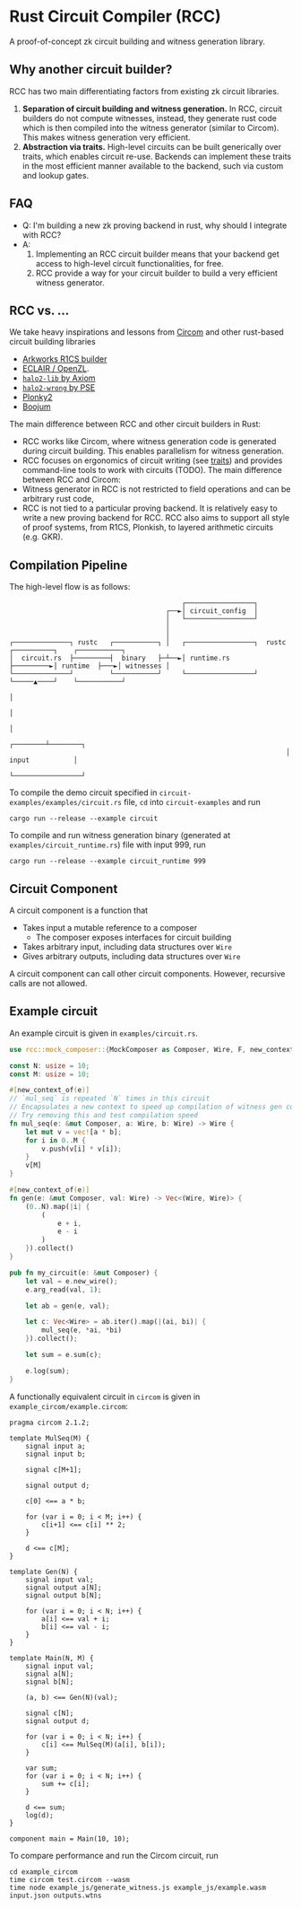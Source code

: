 # Rust Circuit Compiler (RCC)

A proof-of-concept zk circuit building and witness generation library.

## Why another circuit builder?

RCC has two main differentiating factors from existing zk circuit libraries.

1. **Separation of circuit building and witness generation.** In RCC, circuit
   builders do not compute witnesses, instead, they generate
   rust code which is then compiled into the witness generator (similar to
   Circom). This makes witness generation very efficient.
2. **Abstraction via traits.** High-level circuits can be built generically
   over traits, which enables circuit re-use. Backends can implement these
   traits in the most efficient manner available to the backend, such via
   custom and lookup gates.

## FAQ

- Q: I'm building a new zk proving backend in rust, why should I integrate with
RCC?
- A:
    1. Implementing an RCC circuit builder means that your backend get access
       to high-level circuit functionalities, for free.
    2. RCC provide a way for your circuit builder to build a very efficient
       witness generator.

## RCC vs. ...

We take heavy inspirations and lessons from [Circom](https://docs.circom.io/) and
other rust-based circuit building libraries
* [Arkworks R1CS builder](https://github.com/arkworks-rs/r1cs-std)
* [ECLAIR / OpenZL](https://github.com/openzklib/openzl).
* [`halo2-lib` by Axiom](https://github.com/axiom-crypto/halo2-lib)
* [`halo2-wrong` by PSE](https://github.com/privacy-scaling-explorations/halo2wrong)
* [Plonky2](https://github.com/mir-protocol/plonky2)
* [Boojum](https://github.com/matter-labs/era-boojum)

The main difference between RCC and other circuit builders in Rust:
* RCC works like Circom, where witness generation code is generated during
  circuit building. This enables parallelism for witness generation.
* RCC focuses on ergonomics of circuit writing (see [traits](rcc/traits)) and
  provides command-line tools to work with circuits (TODO).
The main difference between RCC and Circom:
* Witness generator in RCC is not restricted to field operations and can be
  arbitrary rust code,
* RCC is not tied to a particular proving backend. It is relatively easy to
  write a new proving backend for RCC. RCC also aims to support all style of
  proof systems, from R1CS, Plonkish, to layered arithmetic circuits (e.g. GKR).

## Compilation Pipeline

The high-level flow is as follows:

```
                                           ┌─────────────────┐
                                       ┌──►│ circuit_config  │
                                       │   └─────────────────┘
                                       │
                                       │
┌──────────────┐ rustc   ┌───────────┐ │   ┌─────────────────┐  rustc   ┌──────────┐    ┌───────────┐
│  circuit.rs  ├─────────┤  binary   ├─┴──►│ runtime.rs      ├─────────►│ runtime  ├───►│ witnesses │
└──────────────┘         └───────────┘     └─────────────────┘          └─────▲────┘    └───────────┘
                                                                              │
                                                                              │
                                                                              │
                                                                     ┌────────┴────────┐
                                                                     │ input           │
                                                                     └─────────────────┘
```

To compile the demo circuit specified in `circuit-examples/examples/circuit.rs` file, `cd` into `circuit-examples` and run

```
cargo run --release --example circuit
```

To compile and run witness generation binary (generated at `examples/circuit_runtime.rs`) file with input 999, run

```
cargo run --release --example circuit_runtime 999
```

## Circuit Component

A circuit component is a function that
- Takes input a mutable reference to a composer
  - The composer exposes interfaces for circuit building
- Takes arbitrary input, including data structures over `Wire`
- Gives arbitrary outputs, including data structures over `Wire`

A circuit component can call other circuit components. However, recursive calls
are not allowed.

## Example circuit

An example circuit is given in `examples/circuit.rs`.

```rust
use rcc::mock_composer::{MockComposer as Composer, Wire, F, new_context_of};

const N: usize = 10;
const M: usize = 10;

#[new_context_of(e)]
// `mul_seq` is repeated `N` times in this circuit
// Encapsulates a new context to speed up compilation of witness gen code
// Try removing this and test compilation speed
fn mul_seq(e: &mut Composer, a: Wire, b: Wire) -> Wire {
    let mut v = vec![a * b];
    for i in 0..M {
        v.push(v[i] * v[i]);
    }
    v[M]
}

#[new_context_of(e)]
fn gen(e: &mut Composer, val: Wire) -> Vec<(Wire, Wire)> {
    (0..N).map(|i| {
        (
            e + i,
            e - i
        )
    }).collect()
}

pub fn my_circuit(e: &mut Composer) {
    let val = e.new_wire();
    e.arg_read(val, 1);

    let ab = gen(e, val);

    let c: Vec<Wire> = ab.iter().map(|(ai, bi)| {
        mul_seq(e, *ai, *bi)
    }).collect();

    let sum = e.sum(c);

    e.log(sum);
}
```

A functionally equivalent circuit in `circom` is given in `example_circom/example.circom`:

```circom
pragma circom 2.1.2;

template MulSeq(M) {
    signal input a;
    signal input b;

    signal c[M+1];

    signal output d;

    c[0] <== a * b;

    for (var i = 0; i < M; i++) {
        c[i+1] <== c[i] ** 2;
    }

    d <== c[M];
}

template Gen(N) {
    signal input val;
    signal output a[N];
    signal output b[N];

    for (var i = 0; i < N; i++) {
        a[i] <== val + i;
        b[i] <== val - i;
    }
}

template Main(N, M) {
    signal input val;
    signal a[N];
    signal b[N];

    (a, b) <== Gen(N)(val);

    signal c[N];
    signal output d;

    for (var i = 0; i < N; i++) {
        c[i] <== MulSeq(M)(a[i], b[i]);
    }

    var sum;
    for (var i = 0; i < N; i++) {
        sum += c[i];
    }

    d <== sum;
    log(d);
}

component main = Main(10, 10);
```

To compare performance and run the Circom circuit, run

```
cd example_circom
time circom test.circom --wasm
time node example_js/generate_witness.js example_js/example.wasm input.json outputs.wtns
```
